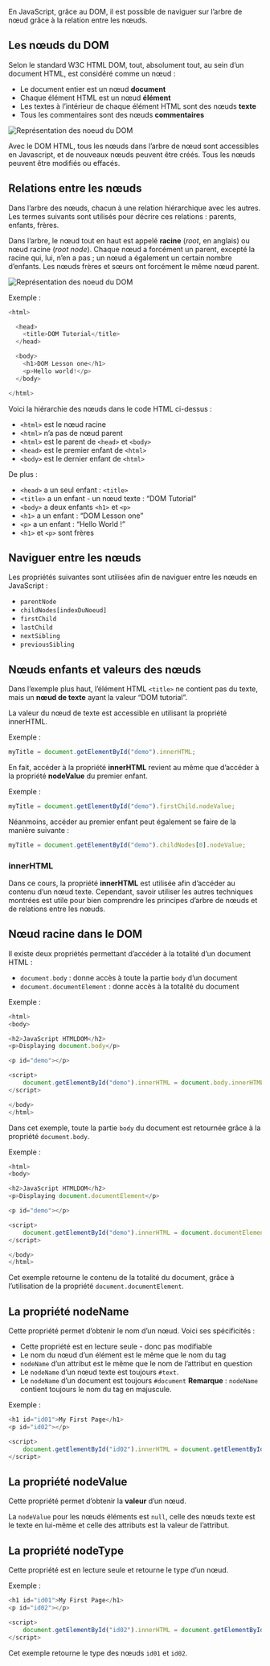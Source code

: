 En JavaScript, grâce au DOM, il est possible de naviguer sur l’arbre de nœud grâce à la relation entre les nœuds.

## Les nœuds du DOM

Selon le standard W3C HTML DOM, tout, absolument tout, au sein d’un document HTML, est considéré comme un nœud :

- Le document entier est un nœud **document**
- Chaque élément HTML est un nœud **élément**
- Les textes à l’intérieur de chaque élément HTML sont des nœuds **texte**
- Tous les commentaires sont des nœuds **commentaires**

![Représentation des noeud du DOM](https://raw.githubusercontent.com/Microleadoff/content/master/lang/fr/courses/D%C3%A9veloppement%20G%C3%A9n%C3%A9rique/JavaScript/courses/0710%20-%20%20DOM%20Navigation/images/image2.png)

Avec le DOM HTML, tous les nœuds dans l’arbre de nœud sont accessibles en Javascript, et de nouveaux nœuds peuvent être créés. Tous les nœuds peuvent être modifiés ou effacés.

## Relations entre les nœuds

Dans l’arbre des nœuds, chacun à une relation hiérarchique avec les autres. Les termes suivants sont utilisés pour décrire ces relations : parents, enfants, frères.

Dans l’arbre, le nœud tout en haut est appelé **racine** (*root*, en anglais) ou nœud racine (*root node*). Chaque nœud a forcément un parent, excepté la racine qui, lui, n’en a pas ; un nœud a également un certain nombre d’enfants. Les nœuds frères et sœurs ont forcément le même nœud parent.

![Représentation des noeud du DOM](https://raw.githubusercontent.com/Microleadoff/content/master/lang/fr/courses/D%C3%A9veloppement%20G%C3%A9n%C3%A9rique/JavaScript/courses/0710%20-%20%20DOM%20Navigation/images/image1.png)

Exemple :

```js
<html>

  <head>
    <title>DOM Tutorial</title>
  </head>

  <body>
    <h1>DOM Lesson one</h1>
    <p>Hello world!</p>
  </body>

</html>
```

Voici la hiérarchie des nœuds dans le code HTML ci-dessus :

- ```<html>``` est le nœud racine
- ```<html>``` n’a pas de nœud parent
- ```<html>``` est le parent de ```<head>``` et ```<body>```
- ```<head>``` est le premier enfant de ```<html>``` 
- ```<body>``` est le dernier enfant de ```<html>```

De plus :

- ```<head>``` a un seul enfant : ```<title>```
- ```<title>``` a un enfant - un nœud texte : “DOM Tutorial”
- ```<body>``` a deux enfants ```<h1>``` et ```<p>```
- ```<h1>``` a un enfant : “DOM Lesson one”
- ```<p>``` a un enfant : “Hello World !”
- ```<h1>``` et ```<p>``` sont frères

## Naviguer entre les nœuds

Les propriétés suivantes sont utilisées afin de naviguer entre les nœuds en JavaScript :

- ```parentNode```
- ```childNodes[indexDuNoeud]```
- ```firstChild```
- ```lastChild```
- ```nextSibling```
- ```previousSibling```

## Nœuds enfants et valeurs des nœuds

Dans l’exemple plus haut, l’élément HTML ```<title>``` ne contient pas du texte, mais un **nœud de texte** ayant la valeur “DOM tutorial”.

La valeur du nœud de texte est accessible en utilisant la propriété innerHTML.

Exemple :

```js
myTitle = document.getElementById("demo").innerHTML;
```

En fait, accéder à la propriété **innerHTML** revient au même que d’accéder à la propriété **nodeValue** du premier enfant.

Exemple :

```js
myTitle = document.getElementById("demo").firstChild.nodeValue;
```

Néanmoins, accéder au premier enfant peut également se faire de la manière suivante :

```js
myTitle = document.getElementById("demo").childNodes[0].nodeValue;
```

### innerHTML

Dans ce cours, la propriété **innerHTML** est utilisée afin d’accéder au contenu d’un nœud texte. Cependant, savoir utiliser les autres techniques montrées est utile pour bien comprendre les principes d’arbre de nœuds et de relations entre les nœuds.

## Nœud racine dans le DOM

Il existe deux propriétés permettant d’accéder à la totalité d’un document HTML :

- ```document.body``` : donne accès à toute la partie ```body``` d’un document
- ```document.documentElement``` : donne accès à la totalité du document

Exemple :

```js
<html>
<body>

<h2>JavaScript HTMLDOM</h2>
<p>Displaying document.body</p>

<p id="demo"></p>

<script>
    document.getElementById("demo").innerHTML = document.body.innerHTML;
</script>

</body>
</html>
```

Dans cet exemple, toute la partie ```body``` du document est retournée grâce à la propriété ```document.body```.

Exemple :

```js
<html>
<body>

<h2>JavaScript HTMLDOM</h2>
<p>Displaying document.documentElement</p>

<p id="demo"></p>

<script>
    document.getElementById("demo").innerHTML = document.documentElement.innerHTML;
</script>

</body>
</html>
```

Cet exemple retourne le contenu de la totalité du document, grâce à l’utilisation de la propriété ```document.documentElement```.

## La propriété nodeName

Cette propriété permet d’obtenir le nom d’un nœud. Voici ses spécificités :

- Cette propriété est en lecture seule - donc pas modifiable
- Le nom du nœud d’un élément est le même que le nom du tag
- ```nodeName``` d’un attribut est le même que le nom de l’attribut en question
- Le ```nodeName``` d’un nœud texte est toujours ```#text```.
- Le ```nodeName``` d’un document est toujours ```#document```
__Remarque__ : ```nodeName``` contient toujours le nom du tag en majuscule.

Exemple :

```js
<h1 id="id01">My First Page</h1>
<p id="id02"></p>

<script>
    document.getElementById("id02").innerHTML = document.getElementById("id01").nodeName;
</script>
```

## La propriété nodeValue

Cette propriété permet d’obtenir la **valeur** d’un nœud.

La ```nodeValue``` pour les nœuds éléments est ```null```, celle des nœuds texte est le texte en lui-même et celle des attributs est la valeur de l’attribut.

## La propriété nodeType

Cette propriété est en lecture seule et retourne le type d’un nœud.

Exemple :

```js
<h1 id="id01">My First Page</h1>
<p id="id02"></p>

<script>
    document.getElementById("id02").innerHTML = document.getElementById("id01").nodeType;
</script>
```

Cet exemple retourne le type des nœuds ```id01``` et ```id02```.